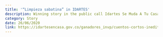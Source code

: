 ```yaml
---
title: '“Limpieza sabatina” in IDARTES'
description: Winning story in the public call Idartes Se Muda A Tu Casa, from the District Institute of the Arts of Bogotá (IDARTES).
category: Story
date: 26/06/2020
link: https://idartesencasa.gov.co/ganadores_invp/cuentos-cortos-ineditos/limpieza-sabatina
---
```

